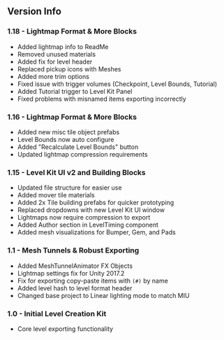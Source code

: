 ## Version Info

### 1.18 - Lightmap Format & More Blocks
* Added lightmap info to ReadMe
* Removed unused materials
* Added fix for level header
* Replaced pickup icons with Meshes
* Added more trim options
* Fixed issue with trigger volumes (Checkpoint, Level Bounds, Tutorial)
* Added Tutorial trigger to Level Kit Panel
* Fixed problems with misnamed items exporting incorrectly

### 1.16 - Lightmap Format & More Blocks
* Added new misc tile object prefabs
* Level Bounds now auto configure
* Added "Recalculate Level Bounds" button
* Updated lightmap compression requirements

### 1.15 - Level Kit UI v2 and Building Blocks
* Updated file structure for easier use
* Added mover tile materials
* Added 2x Tile building prefabs for quicker prototyping
* Replaced dropdowns with new Level Kit UI window
* Lightmaps now require compression to export
* Added Author section in LevelTiming component
* Added mesh visualizations for Bumper, Gem, and Pads

### 1.1 - Mesh Tunnels & Robust Exporting
* Added MeshTunnelAnimator FX Objects
* Lightmap settings fix for Unity 2017.2
* Fix for exporting copy-paste items with `(#)` by name
* Added level hash to level format header
* Changed base project to Linear lighting mode to match MIU

### 1.0 - Initial Level Creation Kit
* Core level exporting functionality
